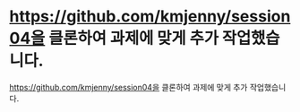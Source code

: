 # https://github.com/kmjenny/session04을 클론하여 과제에 맞게 추가 작업했습니다.
https://github.com/kmjenny/session04을 클론하여 과제에 맞게 추가 작업했습니다.

